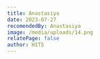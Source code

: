 ```yaml
---
title: Anastasiya
date: 2023-07-27
recomendedBy: Anastasiya
image: /media/uploads/14.png
relatePage: false
author: HITS
---
```

